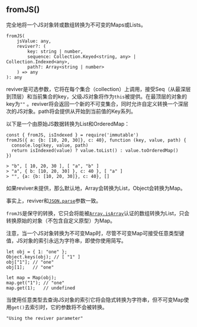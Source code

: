 ## fromJS\(\)

完全地将一个JS对象转或数组转换为不可变的Maps或Lists。

```
fromJS(
    jsValue: any,
    reviver?: (
        key: string | number,
        sequence: Collection.Keyed<string, any> | Collection.Indexed<any>,
        path?: Array<string | number>
    ) => any
): any
```

reviver是可选参数，它将在每个集合（collection）上调用，接受Seq（从最深层到顶层）和当前集合的key，父级JS对象将作为`this`被提供。在最顶层的对象的key为`""` 。reviver将会返回一个新的不可变集合，同时允许自定义转换一个深层次的JS对象。path将会提供从开始到当前值的Key系列。

以下是一个由原始JS数据转换为List和OrderedMap：

```
const { fromJS, isIndexed } = require('immutable')
fromJS({ a: {b: [10, 20, 30]}, c: 40}, function (key, value, path) {
  console.log(key, value, path)
  return isIndexed(value) ? value.toList() : value.toOrderedMap()
})
```

```
> "b", [ 10, 20, 30 ], [ "a", "b" ]
> "a", { b: [10, 20, 30] }, c: 40 }, [ "a" ]
> "", {a: {b: [10, 20, 30]}, c: 40}, []
```

如果reviver未提供，那么默认地，Array会转换为List，Object会转换为Map。

事实上，reviver和[`JSON.parse`](https://developer.mozilla.org/zh-CN/docs/Web/JavaScript/Reference/Global_Objects/JSON/parse#Example.3A_Using_the_reviver_parameter)参数一致。

`fromJS`是保守的转换，它只会将能被[`Array.isArray`](https://developer.mozilla.org/zh-CN/docs/Web/JavaScript/Reference/Global_Objects/Array/isArray)认证的数组转换为List，只会转换原始的对象（不包含自定义原型）为Map。

注意，当一个JS对象转换为不可变Map时，尽管不可变Map可接受任意类型键值，JS对象的索引永远为字符串，即使你使用简写。

```
let obj = { 1: "one" };
Object.keys(obj); // [ "1" ]
obj["1"]; // "one"
obj[1];   // "one"

let map = Map(obj);
map.get("1"); // "one"
map.get(1);   // undefined
```

当使用任意类型去查询JS对象的索引它将会隐式转换为字符串，但不可变Map使用`get()`去索引时，它的参数将不会被转换。

```
"Using the reviver parameter"
```



